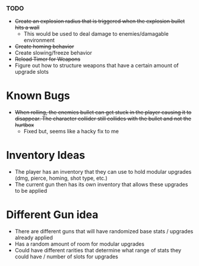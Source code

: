 ### TODO
* ~~Create an explosion radius that is triggered when the explosion bullet hits a wall~~
	- This would be used to deal damage to enemies/damagable environment
* ~~Create homing behavior~~
* Create slowing/freeze behavior
* ~~Reload Timer for Weapons~~
* Figure out how to structure weapons that have a certain amount of upgrade slots

# Known Bugs
* ~~When rolling, the enemies bullet can get stuck in the player causing it to disappear. The character collider still collides with the bullet
and not the hurtbox~~
	- Fixed but, seems like a hacky fix to me

# Inventory Ideas
* The player has an inventory that they can use to hold modular upgrades (dmg, pierce, homing, shot type, etc.)
* The current gun then has its own inventory that allows these upgrades to be applied

# Different Gun idea
* There are different guns that will have randomized base stats / upgrades already applied
* Has a random amount of room for modular upgrades
* Could have different rarities that determine what range of stats they could have / number of slots for upgrades
